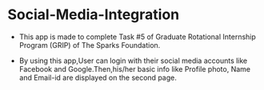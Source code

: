   # Social-Media-Integration

- This app is made to complete Task #5 of Graduate Rotational Internship Program (GRIP) of The Sparks Foundation.

- By using this app,User can login with their social media accounts like Facebook and Google.Then,his/her basic info like Profile photo, Name and Email-id are displayed on the   second page.
